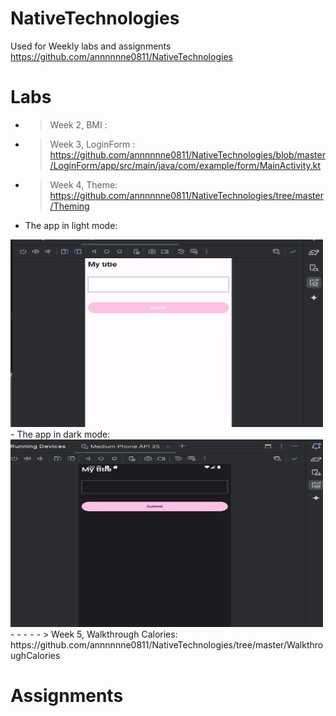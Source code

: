 # NativeTechnologies
Used for Weekly labs and assignments
https://github.com/annnnnne0811/NativeTechnologies

# Labs 
- > Week 2, BMI : 
- > Week 3, LoginForm : https://github.com/annnnnne0811/NativeTechnologies/blob/master/LoginForm/app/src/main/java/com/example/form/MainActivity.kt
- > Week 4, Theme: https://github.com/annnnnne0811/NativeTechnologies/tree/master/Theming
- The app in light mode: 
<img src="img.png" alt="Light Mode" height="300" width="500">
- The app in dark mode:
<img src="img_1.png" alt="Dark Mode" height="300" width="500">
- 
- 
- 
- 
- > Week 5, Walkthrough Calories: https://github.com/annnnnne0811/NativeTechnologies/tree/master/WalkthroughCalories 

  





# Assignments

